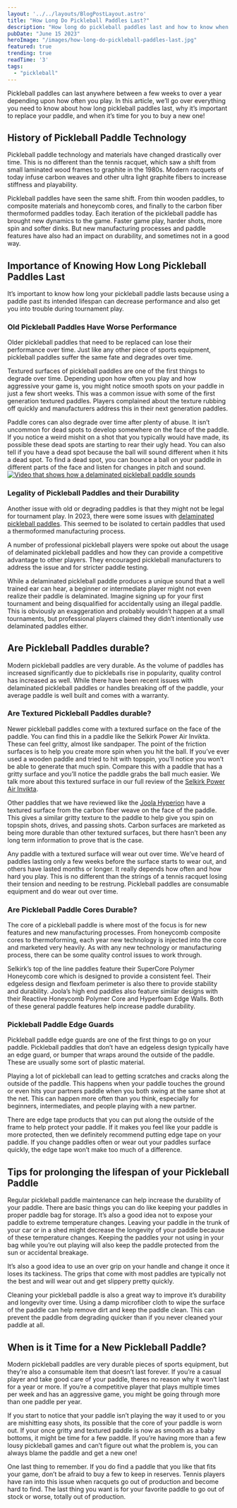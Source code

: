 ```yaml
---
layout: '../../layouts/BlogPostLayout.astro'
title: "How Long Do Pickleball Paddles Last?"
description: "How long do pickleball paddles last and how to know when it's time for a new one."
pubDate: "June 15 2023"
heroImage: "/images/how-long-do-pickleball-paddles-last.jpg"
featured: true
trending: true
readTime: '3'
tags: 
  - "pickleball"
---
```


Pickleball paddles can last anywhere between a few weeks to over a year depending upon how often you play. In this article, we’ll go over everything you need to know about how long pickleball paddles last, why it’s important to replace your paddle, and when it’s time for you to buy a new one!

## History of Pickleball Paddle Technology

Pickleball paddle technology and materials have changed drastically over time. This is no different than the tennis racquet, which saw a shift from small laminated wood frames to graphite in the 1980s. Modern racquets of today infuse carbon weaves and other ultra light graphite fibers to increase stiffness and playability. 

Pickleball paddles have seen the same shift. From thin wooden paddles, to composite materials and honeycomb cores, and finally to the carbon fiber thermoformed paddles today. Each iteration of the pickleball paddle has brought new dynamics to the game. Faster game play, harder shots, more spin and softer dinks. But new manufacturing processes and paddle features have also had an impact on durability, and sometimes not in a good way.

## Importance of Knowing How Long Pickleball Paddles Last

It’s important to know how long your pickleball paddle lasts because using a paddle past its intended lifespan can decrease performance and also get you into trouble during tournament play.

### Old Pickleball Paddles Have Worse Performance

Older pickleball paddles that need to be replaced can lose their performance over time. Just like any other piece of sports equipment, pickleball paddles suffer the same fate and degrades over time.

Textured surfaces of pickleball paddles are one of the first things to degrade over time. Depending upon how often you play and how aggressive your game is, you might notice smooth spots on your paddle in just a few short weeks. This was a common issue with some of the first generation textured paddles. Players complained about the texture rubbing off quickly and manufacturers address this in their next generation paddles.

Paddle cores can also degrade over time after plenty of abuse. It isn’t uncommon for dead spots to develop somewhere on the face of the paddle. If you notice a weird mishit on a shot that you typically would have made, its possible these dead spots are starting to rear their ugly head. You can also tell if you have a dead spot because the ball will sound different when it hits a dead spot. To find a dead spot, you can bounce a ball on your paddle in different parts of the face and listen for changes in pitch and sound.
[![Video that shows how a delaminated pickleball paddle sounds](https://i3.ytimg.com/vi/1yuN8BxnNNg/maxresdefault.jpg)](https://youtu.be/1yuN8BxnNNg "Pickleball Paddle Delamination Sound")

### Legality of Pickleball Paddles and their Durability

Another issue with old or degrading paddles is that they might not be legal for tournament play. In 2023, there were some issues with <a href="/blog/is-my-pickleball-paddle-delaminated">delaminated pickleball paddles</a>. This seemed to be isolated to certain paddles that used a thermoformed manufacturing process. 

A number of professional pickleball players were spoke out about the usage of delaminated pickleball paddles and how they can provide a competitive advantage to other players. They encouraged pickleball manufacturers to address the issue and for stricter paddle testing.

While a delaminated pickleball paddle produces a unique sound that a well trained ear can hear, a beginner or intermediate player might not even realize their paddle is delaminated. Imagine signing up for your first tournament and being disqualified for accidentally using an illegal paddle. This is obviously an exaggeration and probably wouldn’t happen at a small tournaments, but professional players claimed they didn’t intentionally use delaminated paddles either.

## Are Pickleball Paddles durable?

Modern pickleball paddles are very durable. As the volume of paddles has increased significantly due to pickleballs rise in popularity, quality control has increased as well. While there have been recent issues with delaminated pickleball paddles or handles breaking off of the paddle, your average paddle is well built and comes with a warranty.

### Are Textured Pickleball Paddles durable?

Newer pickleball paddles come with a textured surface on the face of the paddle. You can find this in a paddle like the Selkirk Power Air Invikta. These can feel gritty, almost like sandpaper. The point of the friction surfaces is to help you create more spin when you hit the ball. If you’ve ever used a wooden paddle and tried to hit with topspin, you’ll notice you won’t be able to generate that much spin. Compare this with a paddle that has a gritty surface and you’ll notice the paddle grabs the ball much easier. We talk more about this textured surface in our full review of the <a href="/blog/selkirk-vangaurd-air-power-invikta-review">Selkirk Power Air Invikta</a>.

Other paddles that we have reviewed like the <a href="/blog/joola-hyperion-cfs-16-swift-review">Joola Hyperion</a> have a textured surface from the carbon fiber weave on the face of the paddle. This gives a similar gritty texture to the paddle to help give you spin on topspin shots, drives, and passing shots. Carbon surfaces are marketed as being more durable than other textured surfaces, but there hasn’t been any long term information to prove that is the case.

Any paddle with a textured surface will wear out over time. We’ve heard of paddles lasting only a few weeks before the surface starts to wear out, and others have lasted months or longer. It really depends how often and how hard you play. This is no different than the strings of a tennis racquet losing their tension and needing to be restrung. Pickleball paddles are consumable equipment and do wear out over time. 

### Are Pickleball Paddle Cores Durable?

The core of a pickleball paddle is where most of the focus is for new features and new manufacturing processes. From honeycomb composite cores to thermoforming, each year new technology is injected into the core and marketed very heavily. As with any new technology or manufacturing process, there can be some quality control issues to work through.

Selkirk’s top of the line paddles feature their SuperCore Polymer Honeycomb core which is designed to provide a consistent feel. Their edgeless design and flexfoam perimeter is also there to provide stability and durability. Joola’s high end paddles also feature similar designs with their Reactive Honeycomb Polymer Core and Hyperfoam Edge Walls. Both of these general paddle features help increase paddle durability.

### Pickleball Paddle Edge Guards

Pickleball paddle edge guards are one of the first things to go on your paddle. Pickleball paddles that don’t have an edgeless design typically have an edge guard, or bumper that wraps around the outside of the paddle. These are usually some sort of plastic material.

Playing a lot of pickleball can lead to getting scratches and cracks along the outside of the paddle. This happens when your paddle touches the ground or even hits your partners paddle when you both swing at the same shot at the net. This can happen more often than you think, especially for beginners, intermediates, and people playing with a new partner.

There are edge tape products that you can put along the outside of the frame to help protect your paddle. If it makes you feel like your paddle is more protected, then we definitely recommend putting edge tape on your paddle. If you change paddles often or wear out your paddles surface quickly, the edge tape won’t make too much of a difference.

## Tips for prolonging the lifespan of your Pickleball Paddle

Regular pickleball paddle maintenance can help increase the durability of your paddle. There are basic things you can do like keeping your paddles in proper paddle bag for storage. It’s also a good idea not to expose your paddle to extreme temperature changes. Leaving your paddle in the trunk of your car or in a shed might decrease the longevity of your paddle because of these temperature changes. Keeping the paddles your not using in your bag while you’re out playing will also keep the paddle protected from the sun or accidental breakage.

It’s also a good idea to use an over grip on your handle and change it once it loses its tackiness. The grips that come with most paddles are typically not the best and will wear out and get slippery pretty quickly.

Cleaning your pickleball paddle is also a great way to improve it’s durability and longevity over time. Using a damp microfiber cloth to wipe the surface of the paddle can help remove dirt and keep the paddle clean. This can prevent the paddle from degrading quicker than if you never cleaned your paddle at all. 

## When is it Time for a New Pickleball Paddle?

Modern pickleball paddles are very durable pieces of sports equipment, but they’re also a consumable item that doesn’t last forever. If you’re a casual player and take good care of your paddle, theres no reason why it won’t last for a year or more. If you’re a competitive player that plays multiple times per week and has an aggressive game, you might be going through more than one paddle per year. 

If you start to notice that your paddle isn’t playing the way it used to or you are mishitting easy shots, its possible that the core of your paddle is worn out. If your once gritty and textured paddle is now as smooth as a baby bottoms, it might be time for a few paddle. If you’re having more than a few lousy pickleball games and can’t figure out what the problem is, you can always blame the paddle and get a new one! 

One last thing to remember. If you do find a paddle that you like that fits your game, don’t be afraid to buy a few to keep in reserves. Tennis players have ran into this issue when racquets go out of production and become hard to find. The last thing you want is for your favorite paddle to go out of stock or worse, totally out of production.
